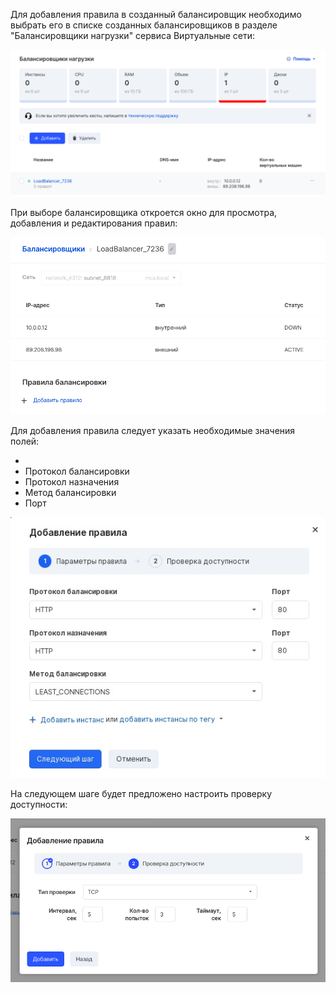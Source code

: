 Для добавления правила в созданный балансировщик необходимо выбрать его в списке созданных балансировщиков в разделе "Балансировщики нагрузки" сервиса Виртуальные сети:

![](./assets/1596032995244-1596032995244.png)

При выборе балансировщика откроется окно для просмотра, добавления и редактирования правил:

![](./assets/1596033021683-1596033021683.png)

Для добавления правила следует указать необходимые значения полей:

-
- Протокол балансировки
- Протокол назначения
- Метод балансировки
- Порт

![](./assets/1603310081299-dobavleniya-pravil-balansirovshchika.jpg)

На следующем шаге будет предложено настроить проверку доступности:

![](./assets/1596058338759-1596058338759.png)

